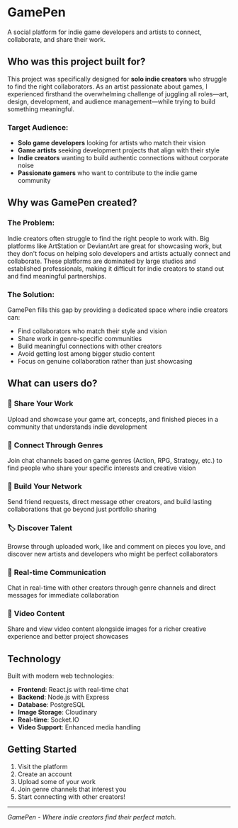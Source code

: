 # GamePen

A social platform for indie game developers and artists to connect, collaborate, and share their work.

## Who was this project built for?

This project was specifically designed for **solo indie creators** who struggle to find the right collaborators. As an artist passionate about games, I experienced firsthand the overwhelming challenge of juggling all roles—art, design, development, and audience management—while trying to build something meaningful.

### Target Audience:
- **Solo game developers** looking for artists who match their vision
- **Game artists** seeking development projects that align with their style
- **Indie creators** wanting to build authentic connections without corporate noise
- **Passionate gamers** who want to contribute to the indie game community

## Why was GamePen created?

### The Problem:
Indie creators often struggle to find the right people to work with. Big platforms like ArtStation or DeviantArt are great for showcasing work, but they don't focus on helping solo developers and artists actually connect and collaborate. These platforms are dominated by large studios and established professionals, making it difficult for indie creators to stand out and find meaningful partnerships.

### The Solution:
GamePen fills this gap by providing a dedicated space where indie creators can:
- Find collaborators who match their style and vision
- Share work in genre-specific communities
- Build meaningful connections with other creators
- Avoid getting lost among bigger studio content
- Focus on genuine collaboration rather than just showcasing

## What can users do?

### 🎨 **Share Your Work**
Upload and showcase your game art, concepts, and finished pieces in a community that understands indie development

### 💬 **Connect Through Genres**
Join chat channels based on game genres (Action, RPG, Strategy, etc.) to find people who share your specific interests and creative vision

### 👥 **Build Your Network**
Send friend requests, direct message other creators, and build lasting collaborations that go beyond just portfolio sharing

### 🏷️ **Discover Talent**
Browse through uploaded work, like and comment on pieces you love, and discover new artists and developers who might be perfect collaborators

### 📱 **Real-time Communication**
Chat in real-time with other creators through genre channels and direct messages for immediate collaboration

### 🎥 **Video Content**
Share and view video content alongside images for a richer creative experience and better project showcases

## Technology

Built with modern web technologies:
- **Frontend**: React.js with real-time chat
- **Backend**: Node.js with Express
- **Database**: PostgreSQL
- **Image Storage**: Cloudinary
- **Real-time**: Socket.IO
- **Video Support**: Enhanced media handling

## Getting Started

1. Visit the platform
2. Create an account
3. Upload some of your work
4. Join genre channels that interest you
5. Start connecting with other creators!

---

*GamePen - Where indie creators find their perfect match.*
